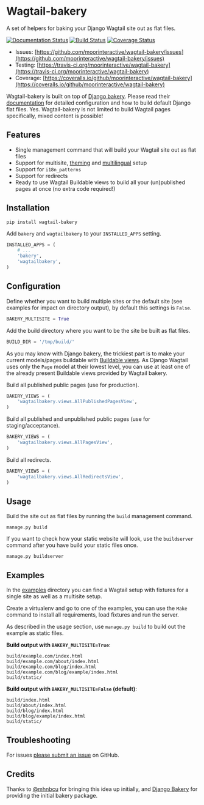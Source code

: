 # Wagtail-bakery

A set of helpers for baking your Django Wagtail site out as flat files.

[![Documentation Status](https://readthedocs.org/projects/wagtail-bakery/badge/?version=latest)](http://wagtail-bakery.readthedocs.io/en/latest/?badge=latest)
[![Build Status](https://travis-ci.org/moorinteractive/wagtail-bakery.svg?branch=master)](https://travis-ci.org/moorinteractive/wagtail-bakery)
[![Coverage Status](https://coveralls.io/repos/github/moorinteractive/wagtail-bakery/badge.svg?branch=master)](https://coveralls.io/github/moorinteractive/wagtail-bakery?branch=master)

* Issues: [https://github.com/moorinteractive/wagtail-bakery/issues](https://github.com/moorinteractive/wagtail-bakery/issues)
* Testing: [https://travis-ci.org/moorinteractive/wagtail-bakery](https://travis-ci.org/moorinteractive/wagtail-bakery)
* Coverage: [https://coveralls.io/github/moorinteractive/wagtail-bakery](https://coveralls.io/github/moorinteractive/wagtail-bakery)

Wagtail-bakery is built on top of [Django bakery](https://github.com/datadesk/django-bakery). Please read their [documentation](https://django-bakery.readthedocs.io/en/latest/) for detailed configuration and how to build default Django flat files. Yes. Wagtail-bakery is not limited to build Wagtail pages specifically, mixed content is possible!

## Features

* Single management command that will build your Wagtail site out as flat files
* Support for multisite, [theming](https://github.com/moorinteractive/wagtail-themes) and [multilingual](http://docs.wagtail.io/en/latest/advanced_topics/i18n/index.html) setup
* Support for `i18n_patterns`
* Support for redirects
* Ready to use Wagtail Buildable views to build all your (un)published pages at once (no extra code required!)

## Installation

```
pip install wagtail-bakery
```

Add `bakery` and `wagtailbakery` to your `INSTALLED_APPS` setting.

```python
INSTALLED_APPS = (
    # ...
    'bakery',
    'wagtailbakery',
)
```

## Configuration

Define whether you want to build multiple sites or the default site (see examples for impact on directory output), by default this settings is `False`.

```python
BAKERY_MULTISITE = True
```

Add the build directory where you want to be the site be built as flat files.

```python
BUILD_DIR = '/tmp/build/'
```

As you may know with Django bakery, the trickiest part is to make your current models/pages buildable with [Buildable views](https://django-bakery.readthedocs.io/en/latest/buildableviews.html). As Django Wagtail uses only the `Page` model at their lowest level, you can use at least one of the already present Buildable views provided by Wagtail bakery.

Build all published public pages (use for production).

```python
BAKERY_VIEWS = (
	'wagtailbakery.views.AllPublishedPagesView',
)
```

Build all published and unpublished public pages (use for staging/acceptance).

```python
BAKERY_VIEWS = (
	'wagtailbakery.views.AllPagesView',
)
```

Build all redirects.

```python
BAKERY_VIEWS = (
	'wagtailbakery.views.AllRedirectsView',
)
```

## Usage

Build the site out as flat files by running the `build` management command.

```
manage.py build
```

If you want to check how your static website will look, use the `buildserver` command after you have build your static files once.

```
manage.py buildserver
```

## Examples

In the [examples](https://github.com/moorinteractive/wagtail-bakery/tree/master/examples) directory you can find a Wagtail setup with fixtures for a single site as well as a multisite setup.

Create a virtualenv and go to one of the examples, you can use the `Make` command to install all requirements, load fixtures and run the server.

As described in the usage section, use `manage.py build` to build out the example as static files.

**Build output with `BAKERY_MULTISITE=True`**:

```
build/example.com/index.html
build/example.com/about/index.html
build/example.com/blog/index.html
build/example.com/blog/example/index.html
build/static/
```

**Build output with `BAKERY_MULTISITE=False` (default)**:

```
build/index.html
build/about/index.html
build/blog/index.html
build/blog/example/index.html
build/static/
```

## Troubleshooting

For issues [please submit an issue](https://github.com/moorinteractive/wagtail-bakery/issues/new) on GitHub.

## Credits

Thanks to [@mhnbcu](https://github.com/mhnbcu/wagtailbakery) for bringing this
idea up initially, and [Django Bakery](https://github.com/datadesk/django-bakery)
for providing the initial bakery package.
